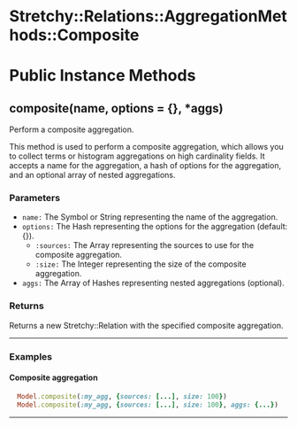 # Stretchy::Relations::AggregationMethods::Composite [](#module-Stretchy::Relations::AggregationMethods::Composite) [](#top)

    

# Public Instance Methods

      
## composite(name, options = {}, *aggs) [](#method-i-composite)
         
Perform a composite aggregation.

This method is used to perform a composite aggregation, which allows you to collect terms or histogram aggregations on high cardinality fields. It accepts a name for the aggregation, a hash of options for the aggregation, and an optional array of nested aggregations.

### Parameters

- `name:` The Symbol or String representing the name of the aggregation.
- `options:` The Hash representing the options for the aggregation (default: {}).
    - `:sources:` The Array representing the sources to use for the composite aggregation.
    - `:size:` The Integer representing the size of the composite aggregation.
- `aggs:` The Array of Hashes representing nested aggregations (optional).

### Returns
Returns a new Stretchy::Relation with the specified composite aggregation.

---

### Examples

#### Composite aggregation

```ruby
  Model.composite(:my_agg, {sources: [...], size: 100})
  Model.composite(:my_agg, {sources: [...], size: 100}, aggs: {...})
```  
        
---

